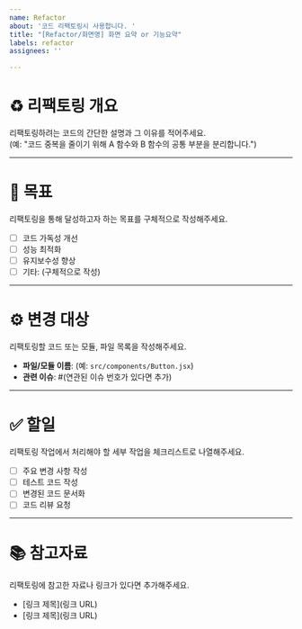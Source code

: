 ```yaml
---
name: Refactor
about: '코드 리팩토링시 사용합니다. '
title: "[Refactor/화면명] 화면 요약 or 기능요약"
labels: refactor
assignees: ''

---
```


# ♻️ 리팩토링 개요  
리팩토링하려는 코드의 간단한 설명과 그 이유를 적어주세요.  
(예: "코드 중복을 줄이기 위해 A 함수와 B 함수의 공통 부분을 분리합니다.")  

---

# 🎯 목표  
리팩토링을 통해 달성하고자 하는 목표를 구체적으로 작성해주세요.  
- [ ] 코드 가독성 개선  
- [ ] 성능 최적화  
- [ ] 유지보수성 향상  
- [ ] 기타: (구체적으로 작성)  

---

# ⚙️ 변경 대상  
리팩토링할 코드 또는 모듈, 파일 목록을 작성해주세요.  
- **파일/모듈 이름**: (예: `src/components/Button.jsx`)  
- **관련 이슈**: #(연관된 이슈 번호가 있다면 추가)  

---

# ✅ 할일  
리팩토링 작업에서 처리해야 할 세부 작업을 체크리스트로 나열해주세요.  
- [ ] 주요 변경 사항 작성  
- [ ] 테스트 코드 작성  
- [ ] 변경된 코드 문서화  
- [ ] 코드 리뷰 요청  

---

# 📚 참고자료  
리팩토링에 참고한 자료나 링크가 있다면 추가해주세요.  
- [링크 제목](링크 URL)  
- [링크 제목](링크 URL)

